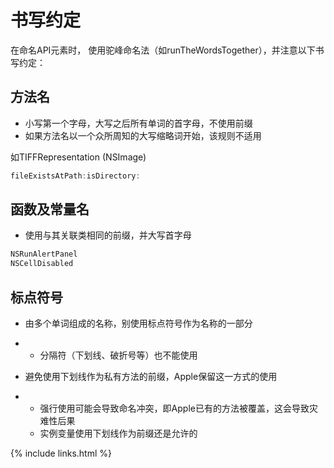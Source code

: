 # 书写约定

在命名API元素时， 使用驼峰命名法（如runTheWordsTogether），并注意以下书写约定：

## 方法名

* 小写第一个字母，大写之后所有单词的首字母，不使用前缀
* 如果方法名以一个众所周知的大写缩略词开始，该规则不适用

如TIFFRepresentation \(NSImage\)

```objectivec
fileExistsAtPath:isDirectory:
```

## 函数及常量名

* 使用与其关联类相同的前缀，并大写首字母

```objectivec
NSRunAlertPanel
NSCellDisabled
```

## 标点符号

* 由多个单词组成的名称，别使用标点符号作为名称的一部分

* * 分隔符（下划线、破折号等）也不能使用
* 避免使用下划线作为私有方法的前缀，Apple保留这一方式的使用

* * 强行使用可能会导致命名冲突，即Apple已有的方法被覆盖，这会导致灾难性后果
  * 实例变量使用下划线作为前缀还是允许的


{% include links.html %}
